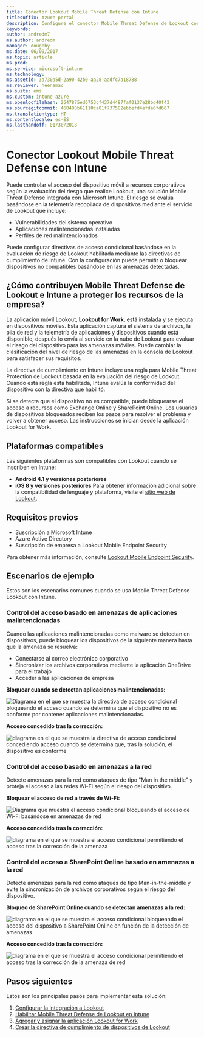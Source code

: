 ```yaml
---
title: Conector Lookout Mobile Threat Defense con Intune
titlesuffix: Azure portal
description: Configure el conector Mobile Threat Defense de Lookout con Intune.
keywords: 
author: andredm7
ms.author: andredm
manager: dougeby
ms.date: 06/09/2017
ms.topic: article
ms.prod: 
ms.service: microsoft-intune
ms.technology: 
ms.assetid: 3a730a5d-2a90-42b0-aa28-aadfc7a18788
ms.reviewer: heenamac
ms.suite: ems
ms.custom: intune-azure
ms.openlocfilehash: 2647875ed6753cf437d4487faf0137e28bd40f43
ms.sourcegitcommit: 468480b61110ca81f737582ebbefd4efda6fd667
ms.translationtype: HT
ms.contentlocale: es-ES
ms.lasthandoff: 01/30/2018
---
```

# <a name="lookout-mobile-threat-defense-connector-with-intune"></a>Conector Lookout Mobile Threat Defense con Intune

Puede controlar el acceso del dispositivo móvil a recursos corporativos según la evaluación del riesgo que realice Lookout, una solución Mobile Threat Defense integrada con Microsoft Intune. El riesgo se evalúa basándose en la telemetría recopilada de dispositivos mediante el servicio de Lookout que incluye:
- Vulnerabilidades del sistema operativo
- Aplicaciones malintencionadas instaladas
- Perfiles de red malintencionados

Puede configurar directivas de acceso condicional basándose en la evaluación de riesgo de Lookout habilitada mediante las directivas de cumplimiento de Intune. Con la configuración puede permitir o bloquear dispositivos no compatibles basándose en las amenazas detectadas.

## <a name="how-do-intune-and-lookout-mobile-threat-defense-help-protect-company-resources"></a>¿Cómo contribuyen Mobile Threat Defense de Lookout e Intune a proteger los recursos de la empresa?
La aplicación móvil Lookout, **Lookout for Work**, está instalada y se ejecuta en dispositivos móviles. Esta aplicación captura el sistema de archivos, la pila de red y la telemetría de aplicaciones y dispositivos cuando está disponible, después lo envía al servicio en la nube de Lookout para evaluar el riesgo del dispositivo para las amenazas móviles. Puede cambiar la clasificación del nivel de riesgo de las amenazas en la consola de Lookout para satisfacer sus requisitos.  

La directiva de cumplimiento en Intune incluye una regla para Mobile Threat Protection de Lookout basada en la evaluación del riesgo de Lookout. Cuando esta regla está habilitada, Intune evalúa la conformidad del dispositivo con la directiva que habilitó.

Si se detecta que el dispositivo no es compatible, puede bloquearse el acceso a recursos como Exchange Online y SharePoint Online. Los usuarios de dispositivos bloqueados reciben los pasos para resolver el problema y volver a obtener acceso. Las instrucciones se inician desde la aplicación Lookout for Work.

## <a name="supported-platforms"></a>Plataformas compatibles
Las siguientes plataformas son compatibles con Lookout cuando se inscriben en Intune:
* **Android 4.1 y versiones posteriores**
* **iOS 8 y versiones posteriores** Para obtener información adicional sobre la compatibilidad de lenguaje y plataforma, visite el [sitio web de Lookout](https://personal.support.lookout.com/hc/articles/114094140253).

## <a name="prerequisites"></a>Requisitos previos
* Suscripción a Microsoft Intune
* Azure Active Directory
* Suscripción de empresa a Lookout Mobile Endpoint Security  

Para obtener más información, consulte [Lookout Mobile Endpoint Security](https://www.lookout.com/products/mobile-endpoint-security).

## <a name="sample-scenarios"></a>Escenarios de ejemplo

Estos son los escenarios comunes cuando se usa Mobile Threat Defense Lookout con Intune.

### <a name="control-access-based-on-threats-from-malicious-apps"></a>Control del acceso basado en amenazas de aplicaciones malintencionadas
Cuando las aplicaciones malintencionadas como malware se detectan en dispositivos, puede bloquear los dispositivos de la siguiente manera hasta que la amenaza se resuelva:
* Conectarse al correo electrónico corporativo
* Sincronizar los archivos corporativos mediante la aplicación OneDrive para el trabajo
* Acceder a las aplicaciones de empresa

**Bloquear cuando se detectan aplicaciones malintencionadas:**

![Diagrama en el que se muestra la directiva de acceso condicional bloqueando el acceso cuando se determina que el dispositivo no es conforme por contener aplicaciones malintencionadas.](./media/malicious-apps-blocked.png)

**Acceso concedido tras la corrección:**

![diagrama en el que se muestra la directiva de acceso condicional concediendo acceso cuando se determina que, tras la solución, el dispositivo es conforme](./media/malicious-apps-unblocked.png)

### <a name="control-access-based-on-threat-to-network"></a>Control del acceso basado en amenazas a la red
Detecte amenazas para la red como ataques de tipo "Man in the middle" y proteja el acceso a las redes Wi-Fi según el riesgo del dispositivo.

**Bloquear el acceso de red a través de Wi-Fi:**

![Diagrama que muestra el acceso condicional bloqueando el acceso de Wi-Fi basándose en amenazas de red](./media/network-wifi-blocked.png)

**Acceso concedido tras la corrección:**

![diagrama en el que se muestra el acceso condicional permitiendo el acceso tras la corrección de la amenaza](./media/network-wifi-unblocked.png)
### <a name="control-access-to-sharepoint-online-based-on-threat-to-network"></a>Control del acceso a SharePoint Online basado en amenazas a la red

Detecte amenazas para la red como ataques de tipo Man-in-the-middle y evite la sincronización de archivos corporativos según el riesgo del dispositivo.

**Bloqueo de SharePoint Online cuando se detectan amenazas a la red:**

![diagrama en el que se muestra el acceso condicional bloqueando el acceso del dispositivo a SharePoint Online en función de la detección de amenazas](./media/network-spo-blocked.png)


**Acceso concedido tras la corrección:**

![diagrama en el que se muestra el acceso condicional permitiendo el acceso tras la corrección de la amenaza de red](./media/network-spo-unblocked.png)

## <a name="next-steps"></a>Pasos siguientes
Estos son los principales pasos para implementar esta solución:
1.  [Configurar la integración a Lookout](lookout-mtd-connector-integration.md)
2.  [Habilitar Mobile Threat Defense de Lookout en Intune](mtd-connector-enable.md)
3.  [Agregar y asignar la aplicación Lookout for Work](mtd-apps-ios-app-configuration-policy-add-assign.md)
4.  [Crear la directiva de cumplimiento de dispositivos de Lookout](mtd-device-compliance-policy-create.md)

